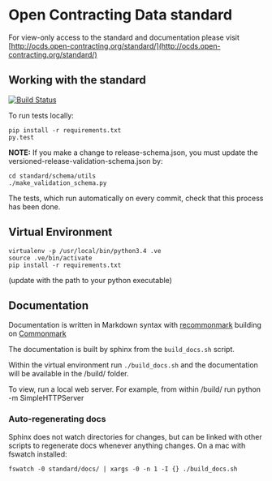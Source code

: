 Open Contracting Data standard
==============================

For view-only access to the standard and documentation please visit [http://ocds.open-contracting.org/standard/](http://ocds.open-contracting.org/standard/)

## Working with the standard

[![Build Status](https://travis-ci.org/open-contracting/standard.svg?branch=master)](https://travis-ci.org/open-contracting/standard)

To run tests locally:

````
pip install -r requirements.txt
py.test
````

**NOTE:** If you make a change to release-schema.json, you must update the versioned-release-validation-schema.json by:

````
cd standard/schema/utils
./make_validation_schema.py
````

The tests, which run automatically on every commit, check that this process has been done.

## Virtual Environment

```
virtualenv -p /usr/local/bin/python3.4 .ve
source .ve/bin/activate
pip install -r requirements.txt
```

(update with the path to your python executable)


## Documentation

Documentation is written in Markdown syntax with [recommonmark](https://recommonmark.readthedocs.org/en/latest/) building on [Commonmark](http://commonmark.org/)

The documentation is built by sphinx from the ```build_docs.sh``` script. 

Within the virtual environment run ```./build_docs.sh``` and the documentation will be available in the /build/ folder.

To view, run a local web server. For example, from within /build/ run python -m SimpleHTTPServer

### Auto-regenerating docs

Sphinx does not watch directories for changes, but can be linked with other scripts to regenerate docs whenever anything changes. On a mac with fswatch installed:

```fswatch -0 standard/docs/ | xargs -0 -n 1 -I {} ./build_docs.sh```

